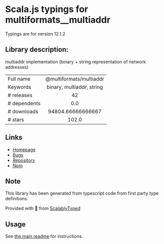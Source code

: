 
# Scala.js typings for multiformats__multiaddr

Typings are for version 12.1.2

## Library description:
multiaddr implementation (binary + string representation of network addresses)

|                    |                 |
| ------------------ | :-------------: |
| Full name          | @multiformats/multiaddr |
| Keywords           | binary, multiaddr, string |
| # releases         | 42 |
| # dependents       | 0.0 |
| # downloads        | 94804.66666666667 |
| # stars            | 102.0 |

## Links
- [Homepage](https://github.com/multiformats/js-multiaddr#readme)
- [Bugs](https://github.com/multiformats/js-multiaddr/issues)
- [Repository](https://github.com/multiformats/js-multiaddr)
- [Npm](https://www.npmjs.com/package/%40multiformats%2Fmultiaddr)
    


## Note
This library has been generated from typescript code from first party type definitions.

Provided with :purple_heart: from [ScalablyTyped](https://github.com/oyvindberg/ScalablyTyped)

## Usage
See [the main readme](../../readme.md) for instructions.


